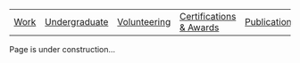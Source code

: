 |                           |                                     |                                   |                           |                           |
|:--------------------------|:------------------------------------|:----------------------------------|:--------------------------|:--------------------------|
| [Work](../professional/)   | [Undergraduate](../undergraduate/)   | [Volunteering](../volunteering/)   | [Certifications & Awards](../certifications/)| [Publications](../publications/)   |

Page is under construction... 
